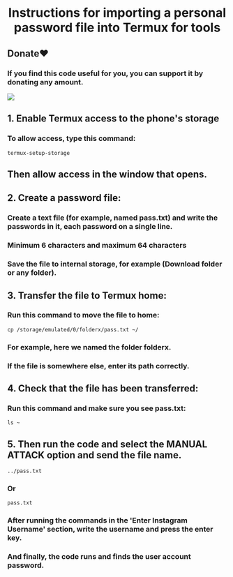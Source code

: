 <div align="center">
<h1>Instructions for importing a personal password file into Termux for tools</h1>
</div>

## Donate❤️
### If you find this code useful for you, you can support it by donating any amount.
<a href="https://monsmain.carrd.co"><img src="https://img.shields.io/badge/Donate-E5322D?style=for-the-badge&logo=ilovepdf&logoColor=white" /></a>

## 1. Enable Termux access to the phone's storage
### To allow access, type this command:
```
termux-setup-storage
```
## Then allow access in the window that opens.

## 2. Create a password file:
### Create a text file (for example, named pass.txt) and write the passwords in it, each password on a single line.
### Minimum 6 characters and maximum 64 characters
### Save the file to internal storage, for example (Download folder or any folder).

## 3. Transfer the file to Termux home:
### Run this command to move the file to home:
```
cp /storage/emulated/0/folderx/pass.txt ~/
```
### For example, here we named the folder folderx.
### If the file is somewhere else, enter its path correctly.

## 4. Check that the file has been transferred:

### Run this command and make sure you see pass.txt:
```
ls ~
```
## 5. Then run the code and select the MANUAL ATTACK option and send the file name.
```
../pass.txt
```
### Or
```
pass.txt
```
### After running the commands in the 'Enter Instagram Username' section, write the username and press the enter key.
### And finally, the code runs and finds the user account password.

